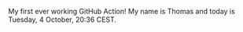 My first ever working GitHub Action!
My name is Thomas and today is Tuesday, 4 October, 20:36 CEST. 
